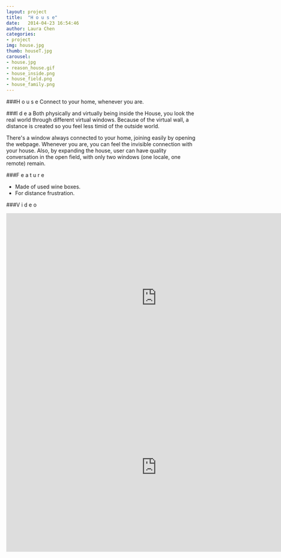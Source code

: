 ```yaml
---
layout: project
title:  "H o u s e"
date:   2014-04-23 16:54:46
author: Laura Chen
categories:
- project
img: house.jpg
thumb: houseT.jpg
carousel:
- house.jpg
- reason_house.gif
- house_inside.png
- house_field.png
- house_family.png
---
```

###H o u s e
Connect to your home, whenever you are.

###I d e a
Both physically and virtually being inside the House, you look the real world through different virtual windows. Because of the virtual wall, a distance is created so you feel less timid of the outside world.

There's a window always connected to your home, joining easily by opening the webpage. Whenever you are, you can feel the invisible connection with your house. Also, by expanding the house, user can have quality conversation in the open field, with only two windows (one locale, one remote) remain.
 
###F e a t u r e
- Made of used wine boxes.
- For distance frustration.

###V i d e o
<iframe src="https://player.vimeo.com/video/128151363?color=c9ff23" width="800" height="450" frameborder="0" webkitallowfullscreen mozallowfullscreen allowfullscreen></iframe><br>

<iframe src="https://player.vimeo.com/video/127044539?color=c9ff23" width="800" height="450" frameborder="0" webkitallowfullscreen mozallowfullscreen allowfullscreen></iframe>